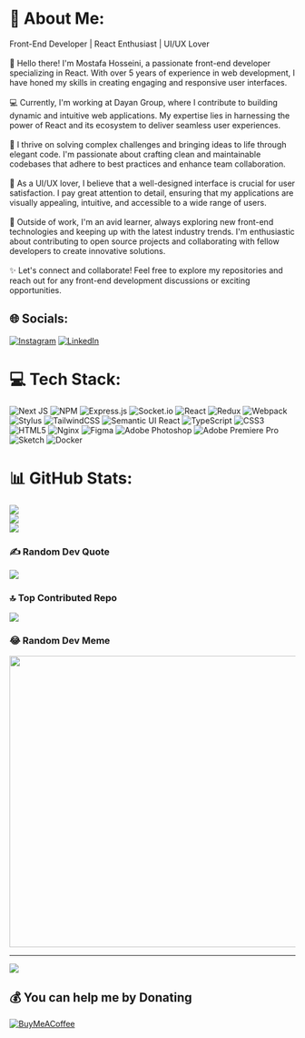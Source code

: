 # 💫 About Me:
Front-End Developer | React Enthusiast | UI/UX Lover<br><br>👋 Hello there! I'm Mostafa Hosseini, a passionate front-end developer specializing in React. With over 5 years of experience in web development, I have honed my skills in creating engaging and responsive user interfaces.<br><br>💻 Currently, I'm working at Dayan Group, where I contribute to building dynamic and intuitive web applications. My expertise lies in harnessing the power of React and its ecosystem to deliver seamless user experiences.<br><br>🚀 I thrive on solving complex challenges and bringing ideas to life through elegant code. I'm passionate about crafting clean and maintainable codebases that adhere to best practices and enhance team collaboration.<br><br>🎨 As a UI/UX lover, I believe that a well-designed interface is crucial for user satisfaction. I pay great attention to detail, ensuring that my applications are visually appealing, intuitive, and accessible to a wide range of users.<br><br>🌟 Outside of work, I'm an avid learner, always exploring new front-end technologies and keeping up with the latest industry trends. I'm enthusiastic about contributing to open source projects and collaborating with fellow developers to create innovative solutions.<br><br>✨ Let's connect and collaborate! Feel free to explore my repositories and reach out for any front-end development discussions or exciting opportunities.<br>

 
## 🌐 Socials:
[![Instagram](https://img.shields.io/badge/Instagram-%23E4405F.svg?logo=Instagram&logoColor=white)](https://instagram.com/mostafa_hosseini_db) [![LinkedIn](https://img.shields.io/badge/LinkedIn-%230077B5.svg?logo=linkedin&logoColor=white)](https://linkedin.com/in/mostafahosseinidb) 

# 💻 Tech Stack:
![Next JS](https://img.shields.io/badge/Next-black?style=for-the-badge&logo=next.js&logoColor=white) ![NPM](https://img.shields.io/badge/NPM-%23000000.svg?style=for-the-badge&logo=npm&logoColor=white) ![Express.js](https://img.shields.io/badge/express.js-%23404d59.svg?style=for-the-badge&logo=express&logoColor=%2361DAFB) ![Socket.io](https://img.shields.io/badge/Socket.io-black?style=for-the-badge&logo=socket.io&badgeColor=010101) ![React](https://img.shields.io/badge/react-%2320232a.svg?style=for-the-badge&logo=react&logoColor=%2361DAFB) ![Redux](https://img.shields.io/badge/redux-%23593d88.svg?style=for-the-badge&logo=redux&logoColor=white) ![Webpack](https://img.shields.io/badge/webpack-%238DD6F9.svg?style=for-the-badge&logo=webpack&logoColor=black) ![Stylus](https://img.shields.io/badge/stylus-%23ff6347.svg?style=for-the-badge&logo=stylus&logoColor=white) ![TailwindCSS](https://img.shields.io/badge/tailwindcss-%2338B2AC.svg?style=for-the-badge&logo=tailwind-css&logoColor=white) ![Semantic UI React](https://img.shields.io/badge/Semantic%20UI%20React-%2335BDB2.svg?style=for-the-badge&logo=SemanticUIReact&logoColor=white) ![TypeScript](https://img.shields.io/badge/typescript-%23007ACC.svg?style=for-the-badge&logo=typescript&logoColor=white) ![CSS3](https://img.shields.io/badge/css3-%231572B6.svg?style=for-the-badge&logo=css3&logoColor=white) ![HTML5](https://img.shields.io/badge/html5-%23E34F26.svg?style=for-the-badge&logo=html5&logoColor=white) ![Nginx](https://img.shields.io/badge/nginx-%23009639.svg?style=for-the-badge&logo=nginx&logoColor=white) 	![Figma](https://img.shields.io/badge/figma-%23F24E1E.svg?style=for-the-badge&logo=figma&logoColor=white) ![Adobe Photoshop](https://img.shields.io/badge/adobephotoshop-%2331A8FF.svg?style=for-the-badge&logo=adobephotoshop&logoColor=white) ![Adobe Premiere Pro](https://img.shields.io/badge/Adobe%20Premiere%20Pro-9999FF.svg?style=for-the-badge&logo=Adobe%20Premiere%20Pro&logoColor=white) ![Sketch](https://img.shields.io/badge/Sketch-FFB387?style=for-the-badge&logo=sketch&logoColor=black) ![Docker](https://img.shields.io/badge/docker-%230db7ed.svg?style=for-the-badge&logo=docker&logoColor=white)
# 📊 GitHub Stats:
![](https://github-readme-stats.vercel.app/api?username=mostafahosseinidb&theme=react&hide_border=false&include_all_commits=true&count_private=false)<br/>
![](https://github-readme-streak-stats.herokuapp.com/?user=mostafahosseinidb&theme=react&hide_border=false)<br/>
![](https://github-readme-stats.vercel.app/api/top-langs/?username=mostafahosseinidb&theme=react&hide_border=false&include_all_commits=true&count_private=false&layout=compact)

### ✍️ Random Dev Quote
![](https://quotes-github-readme.vercel.app/api?type=horizontal&theme=merko)

### 🔝 Top Contributed Repo
![](https://github-contributor-stats.vercel.app/api?username=mostafahosseinidb&limit=5&theme=tokyonight&combine_all_yearly_contributions=true)

### 😂 Random Dev Meme
<img src="https://rm.up.railway.app/" width="512px"/>

---
[![](https://visitcount.itsvg.in/api?id=mostafahosseinidb&icon=2&color=8)](https://visitcount.itsvg.in)

  ## 💰 You can help me by Donating
  [![BuyMeACoffee](https://img.shields.io/badge/Buy%20Me%20a%20Coffee-ffdd00?style=for-the-badge&logo=buy-me-a-coffee&logoColor=black)](https://www.buymeacoffee.com/mostafahosseini) 

  
<!-- Proudly created with GPRM ( https://gprm.itsvg.in ) -->
